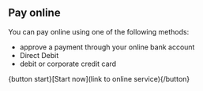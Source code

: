 ## Pay online

You can pay online using one of the following methods:

* approve a payment through your online bank account
* Direct Debit
* debit or corporate credit card

{button start}[Start now](link to online service){/button}